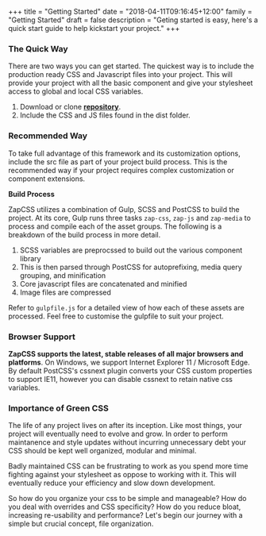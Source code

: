 +++
title = "Getting Started"
date = "2018-04-11T09:16:45+12:00"
family = "Getting Started"
draft = false
description = "Geting started is easy, here's a quick start guide to help kickstart your project."
+++














### The Quick Way

There are two ways you can get started. The quickest way is to include the production ready CSS and Javascript files into your project. This will provide your project with all the basic component and give your stylesheet access to global and local CSS variables.

1. Download or clone **<a href="https://github.com/zapFramework/zapCSS">repository</a>**.
2. Include the CSS and JS files found in the dist folder.

### Recommended Way

To take full advantage of this framework and its customization options, include the src file as part of your project build process. This is the recommended way if your project requires complex customization or component extensions.

**Build Process**

ZapCSS utilizes a combination of Gulp, SCSS and PostCSS to build the project. At its core, Gulp runs three tasks `zap-css`, `zap-js` and `zap-media` to process and compile each of the asset groups. The following is a breakdown of the build process in more detail.

1. SCSS variables are preprocssed to build out the various component library
2. This is then parsed through PostCSS for autoprefixing, media query grouping, and minification
3. Core javascript files are concatenated and minified
4. Image files are compressed

Refer to `gulpfile.js` for a detailed view of how each of these assets are processed. Feel free to customise the gulpfile to suit your project.

### Browser Support

**ZapCSS supports the latest, stable releases of all major browsers and platforms**. On Windows, we support Internet Explorer 11 / Microsoft Edge. By default PostCSS's cssnext plugin converts your CSS custom properties to support IE11, however you can disable cssnext to retain native css variables.

### Importance of Green CSS

The life of any project lives on after its inception. Like most things, your project will eventually need to evolve and grow. In order to perform maintanence and style updates without incurring unnecessary debt your CSS should be kept well organized, modular and minimal.

Badly maintained CSS can be frustrating to work as you spend more time fighting against your stylesheet as oppose to working with it. This will eventually reduce your efficiency and slow down development.

So how do you organize your css to be simple and manageable? How do you deal with overrides and CSS specificity? How do you reduce bloat, increasing re-usability and performance? Let's begin our journey with a simple but crucial concept, file organization.
